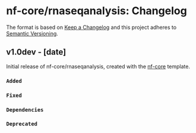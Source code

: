 # nf-core/rnaseqanalysis: Changelog

The format is based on [Keep a Changelog](https://keepachangelog.com/en/1.0.0/)
and this project adheres to [Semantic Versioning](https://semver.org/spec/v2.0.0.html).

## v1.0dev - [date]

Initial release of nf-core/rnaseqanalysis, created with the [nf-core](https://nf-co.re/) template.

### `Added`

### `Fixed`

### `Dependencies`

### `Deprecated`
